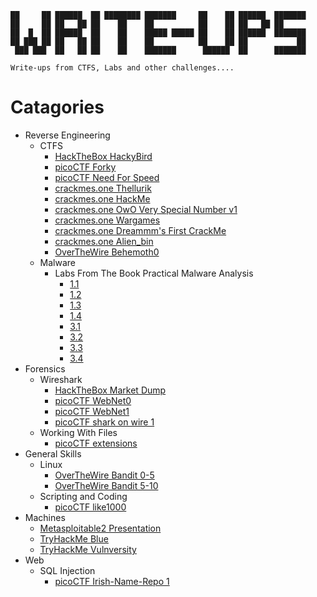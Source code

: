 ```
██     ██ ██████  ██ ████████ ███████     ██    ██ ██████  ███████     
██     ██ ██   ██ ██    ██    ██          ██    ██ ██   ██ ██          
██  █  ██ ██████  ██    ██    █████ █████ ██    ██ ██████  ███████     
██ ███ ██ ██   ██ ██    ██    ██          ██    ██ ██           ██     
 ███ ███  ██   ██ ██    ██    ███████      ██████  ██      ███████     
                                                                                                                                          
Write-ups from CTFS, Labs and other challenges....
```
# Catagories 
* Reverse Engineering 
  * CTFS 
    * [HackTheBox HackyBird](https://github.com/Drew-Alleman/write-ups/blob/main/hackthebox/Reversing/HackyBird/HackTheBox%20HackyBird%20%5Bby%200xChad%5D.pdf) 
    * [picoCTF Forky](https://github.com/Drew-Alleman/write-ups/blob/main/picoCTF/Reverse%20Engineering/picoCTF%20Forky.pdf)
    * [picoCTF Need For Speed](https://github.com/Drew-Alleman/write-ups/blob/main/picoCTF/Reverse%20Engineering/picoCTF%20Need%20For%20Speed.pdf)
    * [crackmes.one Thellurik](https://github.com/Drew-Alleman/write-ups/blob/main/crackmes.one/thellurik/Crackmes%20thellurik.pdf)
    * [crackmes.one HackMe](https://github.com/Drew-Alleman/write-ups/blob/main/crackmes.one/HackMe/Crackmes%200xD%20HackMe.pdf)
    * [crackmes.one OwO Very Special Number v1](https://github.com/Drew-Alleman/write-ups/blob/main/crackmes.one/OwO%20Magic%20Number/owo_whats_this's%20Very%20Special%20Number%20v1.pdf)
    * [crackmes.one Wargames](https://github.com/Drew-Alleman/write-ups/blob/main/crackmes.one/Wargames/Crackmes%20Wargames.pdf)
    * [crackmes.one Dreammm's First CrackMe](https://github.com/Drew-Alleman/write-ups/blob/main/crackmes.one/Dreamm's%20Easy%20-%20Medium%20(My%20first%20CrackMe)/Crackmes.one%20Easy%20-%20Medium%20(My%20first%20CrackMe).pdf)
    * [crackmes.one Alien_bin](https://github.com/Drew-Alleman/write-ups/blob/main/crackmes.one/Alien%20bin/Alien_bin.pdf)
    * [OverTheWire Behemoth0](https://github.com/Drew-Alleman/write-ups/blob/main/OverTheWire/Behemoth/Behemoth%20Level%200.pdf)
   * Malware
     * Labs From The Book Practical Malware Analysis
       * [1.1](https://github.com/Drew-Alleman/write-ups/blob/main/Practical%20Malware%20Analysis/Chapter%201%20Labs/Practical%20Malware%20Analysis%20Lab%201-1.pdf)
       * [1.2](https://github.com/Drew-Alleman/write-ups/blob/main/Practical%20Malware%20Analysis/Chapter%201%20Labs/Practical%20Malware%20Analysis%20Lab%201-2.pdf)
       * [1.3](https://github.com/Drew-Alleman/write-ups/blob/main/Practical%20Malware%20Analysis/Chapter%201%20Labs/Practical%20Malware%20Analysis%20Lab%201-3.pdf)
       * [1.4](https://github.com/Drew-Alleman/write-ups/blob/main/Practical%20Malware%20Analysis/Chapter%201%20Labs/Practical%20Malware%20Analysis%20Lab%201-4.pdf)
       * [3.1](https://github.com/Drew-Alleman/write-ups/blob/main/Practical%20Malware%20Analysis/Chapter%203%20Labs/Practical%20Malware%20Analysis%20Lab%203-1.pdf)
       * [3.2](https://github.com/Drew-Alleman/write-ups/blob/main/Practical%20Malware%20Analysis/Chapter%203%20Labs/Practical%20Malware%20Analysis%20Lab%203-2.pdf)
       * [3.3](https://github.com/Drew-Alleman/write-ups/blob/main/Practical%20Malware%20Analysis/Chapter%203%20Labs/Practical%20Malware%20Analysis%20Lab%203-3.pdf)
       * [3.4](https://github.com/Drew-Alleman/write-ups/blob/main/Practical%20Malware%20Analysis/Chapter%203%20Labs/Practical%20Malware%20Analysis%20Lab%203-4.pdf)
* Forensics
  * Wireshark
    * [HackTheBox Market Dump](https://github.com/Drew-Alleman/write-ups/blob/main/hackthebox/Forensics/MarketDump/MarketDump%20%5Bby%20butrintkomoni%5D.pdf)
    * [picoCTF WebNet0](https://github.com/Drew-Alleman/write-ups/blob/main/picoCTF/Forensics/picoCTF%20WebNet0.pdf) 
    * [picoCTF WebNet1](https://github.com/Drew-Alleman/write-ups/blob/main/picoCTF/Forensics/picoCTF%20WebNet1.pdf) 
    * [picoCTF shark on wire 1](https://github.com/Drew-Alleman/write-ups/blob/main/picoCTF/Forensics/picoCTF%20shark%20on%20wire%201.pdf)
  * Working With Files
    * [picoCTF extensions](https://github.com/Drew-Alleman/write-ups/blob/main/picoCTF/Forensics/picoCTF%20extensions.pdf)
* General Skills
  * Linux 
    * [OverTheWire Bandit 0-5](https://github.com/Drew-Alleman/write-ups/blob/main/OverTheWire/Bandit/OverTheWire%20Bandit%200-5.pdf)
    * [OverTheWire Bandit 5-10](https://github.com/Drew-Alleman/write-ups/blob/main/OverTheWire/Bandit/OverTheWire%20Bandit%205-10.pdf)
  * Scripting and Coding
    * [picoCTF like1000](https://github.com/Drew-Alleman/write-ups/blob/main/picoCTF/Forensics/picoCTF%20like1000.pdf)
* Machines
  * [Metasploitable2 Presentation](https://github.com/Drew-Alleman/write-ups/blob/main/metasploitable2/Copy%20of%20The%20Last%20Hurrah!.pdf) 
  * [TryHackMe Blue](https://github.com/Drew-Alleman/write-ups/blob/main/TryHackMe/Blue/TryHackMe%20_%20Blue.pdf)
  * [TryHackMe Vulnversity](https://github.com/Drew-Alleman/write-ups/blob/main/TryHackMe/Vulnversity/TryHackMe%20_%20Vulnversity.pdf)
* Web
  * SQL Injection 
    * [picoCTF Irish-Name-Repo 1](https://github.com/Drew-Alleman/write-ups/blob/main/picoCTF/Web/picoCTF%20Irish-Name-Repo%201.pdf)
